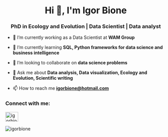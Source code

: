 <h1 align="center">Hi 👋, I'm Igor Bione</h1>
<h3 align="center">PhD in Ecology and Evolution | Data Scientist | Data analyst</h3>

- 🔭 I’m currently working as a Data Scientist at **WAM Group** 

- 🌱 I’m currently learning **SQL, Python frameworks for data science and business intelligence**

- 🎯 I’m looking to collaborate on **data science problems**

- 💬 Ask me about **Data analysis, Data visualization, Ecology and Evolution, Scientific writing**

- 📫 How to reach me **igorbione@hotmail.com**

<h3 align="left">Connect with me:</h3>
<p align="left">
<a href="https://linkedin.com/in/igorbione" target="blank"><img align="center" src="https://raw.githubusercontent.com/rahuldkjain/github-profile-readme-generator/master/src/images/icons/Social/linked-in-alt.svg" alt="igorbione" height="30" width="40" /></a>
</p>



<p><img align="center" src="https://github-readme-stats.vercel.app/api/top-langs?username=igorbione&show_icons=true&locale=en&layout=compact" alt="igorbione" /></p>

<!---
igorbione/igorbione is a ✨ special ✨ repository because its `README.md` (this file) appears on your GitHub profile.
You can click the Preview link to take a look at your changes.
--->
